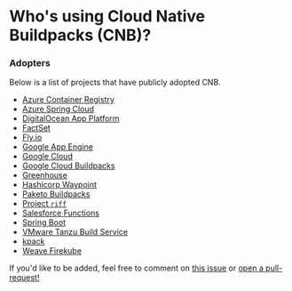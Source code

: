 # Who's using Cloud Native Buildpacks (CNB)?

### Adopters
Below is a list of projects that have publicly adopted CNB. 

* [Azure Container Registry](https://docs.microsoft.com/en-us/azure/container-registry/container-registry-tasks-pack-build)
* [Azure Spring Cloud](https://content.pivotal.io/blog/azure-spring-cloud-a-new-way-to-run-spring-boot-apps-atop-kubernetes)
* [DigitalOcean App Platform](https://www.digitalocean.com/docs/app-platform/concepts/buildpack/)
* [FactSet](https://www.factset.com/)
* [Fly.io](https://fly.io/blog/simpler-fly-deployments-nodejs-rails-golang-java/)
* [Google App Engine](https://cloud.google.com/appengine/)
* [Google Cloud](https://cloud.google.com/blog/products/containers-kubernetes/google-cloud-now-supports-buildpacks)
* [Google Cloud Buildpacks](https://github.com/GoogleCloudPlatform/buildpacks)
* [Greenhouse](https://github.com/grnhse/)
* [Hashicorp Waypoint](https://www.hashicorp.com/blog/announcing-waypoint)
* [Paketo Buildpacks](https://paketo.io)
* [Project `riff`](https://projectriff.io/blog/2018/11/19/announcing-riff-0-2-0)
* [Salesforce Functions](https://developer.salesforce.com/blogs/2019/11/introducing-salesforce-evergreen.html)
* [Spring Boot](https://spring.io/blog/2020/01/23/spring-boot-2-3-0-m1-is-now-available)
* [VMware Tanzu Build Service](https://tanzu.vmware.com/build-service)
* [kpack](https://tanzu.vmware.com/content/blog/introducing-kpack-a-kubernetes-native-container-build-service)
* [Weave Firekube](https://www.weave.works/blog/firekube-fast-and-secure-kubernetes-clusters-using-weave-ignite)

If you'd like to be added, feel free to comment on [this issue](https://github.com/buildpacks/community/issues/12) or [open a pull-request!](https://github.com/buildpacks/community/edit/master/ADOPTERS.md)
